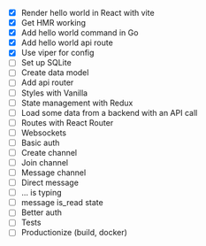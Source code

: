- [x] Render hello world in React with vite
- [x] Get HMR working
- [x] Add hello world command in Go
- [x] Add hello world api route
- [x] Use viper for config
- [ ] Set up SQLite
- [ ] Create data model
- [ ] Add api router
- [ ] Styles with Vanilla
- [ ] State management with Redux
- [ ] Load some data from a backend with an API call
- [ ] Routes with React Router
- [ ] Websockets
- [ ] Basic auth
- [ ] Create channel
- [ ] Join channel
- [ ] Message channel
- [ ] Direct message
- [ ] ... is typing
- [ ] message is_read state
- [ ] Better auth
- [ ] Tests
- [ ] Productionize (build, docker)
